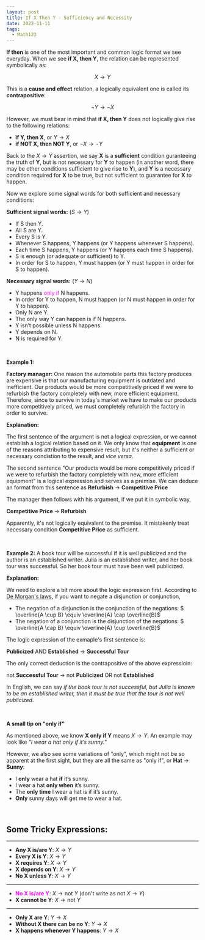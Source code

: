 ```yaml
---
layout: post
title: If X Then Y - Sufficiency and Necessity
date: 2022-11-11
tags:
  - Math123
---
```


**If then** is one of the most important and common logic format we see everyday. When we see **if X, then Y**, the relation can be represented symbolically as:

$$ X \rightarrow Y $$

This is a **cause and effect** relation, a logically equivalent one is called its **contrapositive**:

$$ \neg Y \rightarrow \neg X $$

However, we must bear in mind that **if X, then Y** does not logically give rise to the following relations:

- **if Y, then X**, or $Y \rightarrow X$
- **if NOT X, then NOT Y**, or $\neg X \rightarrow \neg Y$

Back to the $X \rightarrow Y$ assertion, we say **X** is a **sufficient** condition guranteeing the truth of **Y**, but is not necessary for **Y** to happen (in another word, there may be other conditions sufficient to give rise to **Y**), and **Y** is a necessary condition required for **X** to be true, but not sufficient to guarantee for **X** to happen.

Now we explore some signal words for both sufficient and necessary conditions:

**Sufficient signal words:** ($S \rightarrow Y$)

- If S then Y.
- All S are Y.
- Every S is Y.
- Whenever S happens, Y happens (or Y happens whenever S happens).
- Each time S happens, Y happens (or Y happens each time S happens).
- S is enough (or adequate or sufficient) to Y.
- In order for S to happen, Y must happen (or Y must happen in order for S to happen).

**Necessary signal words:** ($Y \rightarrow N$)

- Y happens <span style="color: Magenta">only if</span> N happens.
- In order for Y to happen, N must happen (or N must happen in order for Y to happen).
- Only N are Y.
- The only way Y can happen is if N happens.
- Y isn’t possible unless N happens.
- Y depends on N.
- N is required for Y.

<br>

**Example 1:**

**Factory manager:** One reason the automobile parts this factory produces are expensive is that our manufacturing equipment is outdated and inefficient. Our products would be more competitively priced if we were to refurbish the factory completely with new, more efficient equipment. Therefore, since to survive in today's market we have to make our products more competitively priced, we must completely refurbish the factory in order to survive.

**Explanation:**

The first sentence of the argument is not a logical expression, or we cannot establish a logical relation based on it. We only know that **equipment** is one of the reasons attributing to expensive result, but it's neither a sufficient or necessary condistion to the result, and _vice versa_.

The second sentence "Our products would be more competitively priced if we were to refurbish the factory completely with new, more efficient equipment" is a logical expression and serves as a premise. We can deduce an format from this sentence as **Refurbish** $\rightarrow$ **Competitive Price**

The manager then follows with his argument, if we put it in symbolic way,

**Competitive Price** $\rightarrow$ **Refurbish**

Apparently, it's not logically equivalent to the premise. It mistakenly treat necessary condition **Competitive Price** as sufficient.

<br>

**Example 2:**
A book tour will be successful if it is well publicized and the author is an established writer. Julia is an established writer, and her book tour was successful. So her book tour must have been well publicized.

**Explanation:**

We need to explore a bit more about the logic expression first. According to [De Morgan's laws](https://en.wikipedia.org/wiki/De_Morgan%27s_laws), if you want to negate a disjunction or conjunction,

- The negation of a disjunction is the conjunction of the negations: $ \overline{A \cup B} \equiv \overline{A} \cap \overline{B}$
- The negation of a conjunction is the disjunction of the negations: $ \overline{A \cap B} \equiv \overline{A} \cup \overline{B}$

The logic expression of the exmaple's first sentence is:

**Publicized** AND **Established** $\rightarrow$ **Successful Tour**

The only correct deduction is the contrapositive of the above expressioin:

not **Successful Tour** $\rightarrow$ not **Publicized** OR not **Established**

In English, we can say _if the book tour is not successful, but Julia is known to be an established writer, then it must be true that the tour is not well publicized_.

<br>

**A small tip on "only if"**

As mentioned above, we know **X only if Y** means $X \rightarrow Y$. An example may look like _"I wear a hat only if it’s sunny."_

However, we also see some variations of "only", which might not be so apparent at the first sight, but they are all the same as "only if", or **Hat** $\rightarrow$ **Sunny**:

- I **only** wear a hat **if** it’s sunny.
- I wear a hat **only when** it’s sunny.
- The **only time** I wear a hat is if it’s sunny.
- **Only** sunny days will get me to wear a hat.

<br>

## **Some Tricky Expressions:**

---

- **Any X is/are Y**: $X \rightarrow Y$
- **Every X is Y**: $X \rightarrow Y$
- **X requires Y**: $X \rightarrow Y$
- **X depends on Y**: $X \rightarrow Y$
- **No X unless Y**: $X \rightarrow Y$

---

- **<span style="color: Magenta">No X is/are Y</span>**: $X \rightarrow \text{not } Y$ (don't write as not $X \rightarrow Y$)
- **X cannot be Y**: $X \rightarrow \text{not } Y$

---

- **Only X are Y**: $Y \rightarrow X$
- **Without X there can be no Y**: $Y \rightarrow X$
- **X happens whenever Y happens**: $Y \rightarrow X$

<br>
